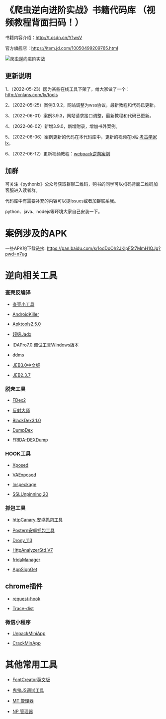 
# 《爬虫逆向进阶实战》书籍代码库 （视频教程背面扫码！）

书籍内容介绍：http://t.csdn.cn/Y1wsV

官方旗舰店：https://item.jd.com/10050499209765.html

![爬虫逆向进阶实战](https://img-blog.csdnimg.cn/de25338bca1f45cebfe0acf8a81d1438.png?)


## 更新说明

1、（2022-05-23）因为某些在线工具下架了，给大家做了一个：http://cnlans.com/lx/tools

2、（2022-05-25）案例3.9.2，网站调整为wss协议，最新教程和代码已更新。

3、（2022-06-01）案例3.9.3，网站请求接口调整，最新教程和代码已更新。

4、（2022-06-02）新增3.9.0，新增附录，增加书外案例。

5、（2022-06-06）案例更新的代码在本代码库中，更新的视频在b站:[考古学家lx](https://space.bilibili.com/390499740)。

6、（2022-06-12）更新视频教程：[webpack逆向案例](https://www.bilibili.com/video/BV1QS4y1i7vp?spm_id_from=333.999.0.0)
  
## 加群

可关注《pythonlx》公众号获取群聊二维码，购书的同学可以扫码背面二维码加客服进入读者群。

代码库中有需要补充的内容可以提Issues或者加群联系我。

python、java、nodejs等环境大家自己安装一下。



# 案例涉及的APK

一些APK的下载链接: https://pan.baidu.com/s/1odDoOh2JKlpF5t7MmH1QJg?pwd=n7ug 

# 逆向相关工具

### 查壳反编译

- [查壳小工具](https://download.csdn.net/download/weixin_43582101/12837573) 

- [AndroidKiller](https://down.52pojie.cn/Tools/Android_Tools/) 

- [Apktools2.5.0](https://pan.baidu.com/s/12qB4N_2Fg-IsTB2BcQuiDw?pwd=gjqs) 

- [超级Jadx](https://pan.baidu.com/s/1SHsJGfnGJJmcPfgcC_lnYA?pwd=9999)

- [IDAPro7.0 调试工具Windows版本](https://pan.baidu.com/s/1_-PorRCwHDMpmUI1t_cKcQ?pwd=t39m)

- [ddms](https://pan.baidu.com/s/1wdsZvTA-fAZ12o53Exw80A?pwd=wk3d)

- [JEB3.0中文版](https://pan.baidu.com/s/1kCjw8dP9tq7kLBWkublHag?pwd=k2s4)

- [JEB2.3.7](https://pan.baidu.com/s/1HgyyEomL72jLWY1XMtHv8g?pwd=zpha)

### 脱壳工具

- [FDex2](https://pan.baidu.com/s/1e0zcp1IzA-u7UC-A3gaj8g?pwd=yds2)

- [反射大师](https://pan.baidu.com/s/170oS04qoFdd-Btu9DanHfg?pwd=an39) 

- [BlackDex3.1.0](https://pan.baidu.com/s/18gijmyy5dgUCbwi-hnqtpg?pwd=433u) 

- [DumpDex](https://github.com/WrBug/dumpDex)

- [FRIDA-DEXDump](https://github.com/hluwa/FRIDA-DEXDump)

### HOOK工具

- [Xposed](https://pan.baidu.com/s/15WnJD8qj9UzSss55DWLNfA?pwd=7sgb)

- [VAExposed](https://pan.baidu.com/s/1fd0r2fy4mm4jUArGE4MZvA?pwd=mu9q)

- [Inspeckage](https://pan.baidu.com/s/1WfnVM7hKE76jNpQc3FnKWg?pwd=pvcs)

- [SSLUnpinning 20](https://pan.baidu.com/s/1EZuv-JK0a-TLHhw4v6SkvQ?pwd=dsfj)  


### 抓包工具

- [httpCanary 安卓抓包工具](https://pan.baidu.com/s/1mdHHaXulnsM6Zxf335yMHA?pwd=tfhx)

- [Postern安卓抓包工具](https://pan.baidu.com/s/1A-2kIVnYSxpgHqiDn4mqnw?pwd=1e5k)  

- [Drony_113](https://pan.baidu.com/s/14d6ezZXRWDQayL73d2E8gw?pwd=tyk7)  

- [HttpAnalyzerStd V7](https://pan.baidu.com/s/1p3ThL5yqqc5XwTrDdmmGCg?pwd=x9hg)

- [fridaManager](https://pan.baidu.com/s/1u_P2P_kd_H2n2SYTaLB0hA?pwd=jovi)

- [AppSignGet](https://pan.baidu.com/s/1_j2QTVFD6qHP3FKp_FVeCw?pwd=6qmu)


## chrome插件
- [request-hook](https://pan.baidu.com/s/1OmMiE4rJrTNwarw3EJbz0A?pwd=thyl)

- [Trace-dist](https://github.com/L018/Trace)



### 微信小程序

- [UnpackMiniApp](https://pan.baidu.com/s/1dwUehOAnPka9eHjXN6Y-Lg?pwd=unp7)

- [CrackMinApp](https://github.com/Cherrison/CrackMinApp)




# 其他常用工具

- [FontCreator英文版](https://pan.baidu.com/s/1Ek34ePZpJYTkmiCuKsqIMQ?pwd=hnku)

- [鬼鬼JS调试工具](https://pan.baidu.com/s/1hjdgx3DOTJMp0wtYGAa67A?pwd=1s67)

- [MT 管理器](https://pan.baidu.com/s/1AfBDHVvini4bweDOD9GoIw?pwd=9999)

- [NP 管理器](https://pan.baidu.com/s/1X5g8loORq_WS0HLqeasLbg?pwd=9jk7)


